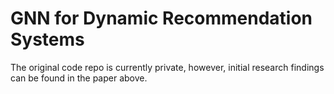 # GNN for Dynamic Recommendation Systems 
The original code repo is currently private, however, initial research findings can be found in the paper above. 

